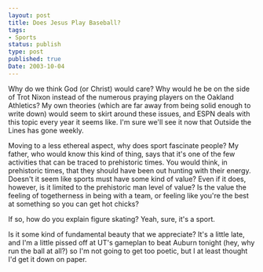 ```yaml
---
layout: post
title: Does Jesus Play Baseball?
tags:
- Sports
status: publish
type: post
published: true
Date: 2003-10-04
---
```


Why do we think God (or Christ) would care?  Why would he be on the side of Trot Nixon instead of the numerous praying players on the Oakland Athletics?  My own theories (which are far away from being solid enough to write down) would seem to skirt around these issues, and <span class="caps">ESPN</span> deals with this topic every year it seems like.  I'm sure we'll see it now that Outside the Lines has gone weekly.

Moving to a less ethereal aspect, why does sport fascinate people?  My father, who would know this kind of thing, says that it's one of the few activities that can be traced to prehistoric times.  You would think, in prehistoric times, that they should have been out hunting with their energy.  Doesn't it seem like sports must have some kind of value?  Even if it does, however, is it limited to the prehistoric man level of value?  Is the value the feeling of togetherness in being with a team, or feeling like you're the best at something so you can get hot chicks?

If so, how do you explain figure skating?  Yeah, sure, it's a sport.

Is it some kind of fundamental beauty that we appreciate?  It's a little late, and I'm a little pissed off at UT's gameplan to beat Auburn tonight (hey, why run the ball at all?) so I'm not going to get too poetic, but I at least thought I'd get it down on paper.
